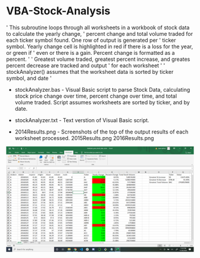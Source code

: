 # VBA-Stock-Analysis


' This subroutine loops through all worksheets in a workbook of stock data to calculate the yearly change,
' percent change and total volume traded for each ticker symbol found.  One row of output is generated per
' ticker symbol.  Yearly change cell is highlighted in red if there is a loss for the year, or green if
' even or there is a gain.  Percent change is formatted as a percent.
'
' Greatest volume traded, greatest percent increase, and greates percent decrease are tracked and output
' for each worksheet
'
' stockAnalyzer() assumes that the worksheet data is sorted by ticker symbol, and date
'

  - stockAnalyzer.bas  - Visual Basic script to parse Stock Data, calculating stock price change over time, percent change over time, and total volume traded.  Script assumes
                          worksheets are sorted by ticker, and by date.
  - stockAnalyzer.txt  - Text verstion of Visual Basic script.
  
  - 2014Results.png    - Screenshots of the top of the output results of each worksheet processed.
    2015Results.png
    2016Results.png

![image](/2016Results.png)
